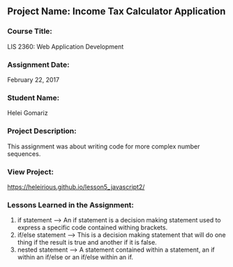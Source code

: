 ## Project Name:  Income Tax Calculator Application

### Course Title:
LIS 2360:  Web Application Development

### Assignment Date:  
February 22, 2017

### Student Name:  
Helei Gomariz

### Project Description:
This assignment was about writing code for more complex number sequences.

### View Project:
https://heleirious.github.io/lesson5_javascript2/

### Lessons Learned in the Assignment:
1. if statement --> An if statement is a decision making statement used to express a specific code contained withing brackets.
2. if/else statement --> This is a decision making statement that will do one thing if the result is true and another if it is false.
3. nested statement --> A statement contained within a statement, an if within an if/else or an if/else within an if.
